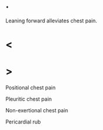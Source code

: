 # .

Leaning forward alleviates chest pain.

# <

# >

Positional chest pain

Pleuritic chest pain

Non-exertional chest pain

Pericardial rub
